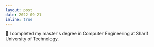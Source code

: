 ```yaml
---
layout: post
date: 2022-09-21
inline: true
---
```


🤾 I completed my master's degree in Computer Engineering at Sharif University of Technology.
